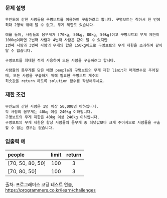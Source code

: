 ### 문제 설명   

	무인도에 갇힌 사람들을 구명보트를 이용하여 구출하려고 합니다. 구명보트는 작아서 한 번에 최대 2명씩 밖에 탈 수 없고, 무게 제한도 있습니다.   

	예를 들어, 사람들의 몸무게가 [70kg, 50kg, 80kg, 50kg]이고 구명보트의 무게 제한이 100kg이라면 2번째 사람과 4번째 사람은 같이 탈 수 있지만   
	1번째 사람과 3번째 사람의 무게의 합은 150kg이므로 구명보트의 무게 제한을 초과하여 같이 탈 수 없습니다.   

	구명보트를 최대한 적게 사용하여 모든 사람을 구출하려고 합니다.   

	사람들의 몸무게를 담은 배열 people과 구명보트의 무게 제한 limit가 매개변수로 주어질 때, 모든 사람을 구출하기 위해 필요한 구명보트 개수의   
	최솟값을 return 하도록 solution 함수를 작성해주세요.   

### 제한 조건   

	무인도에 갇힌 사람은 1명 이상 50,000명 이하입니다.   
	각 사람의 몸무게는 40kg 이상 240kg 이하입니다.   
	구명보트의 무게 제한은 40kg 이상 240kg 이하입니다.   
	구명보트의 무게 제한은 항상 사람들의 몸무게 중 최댓값보다 크게 주어지므로 사람들을 구출할 수 없는 경우는 없습니다.   

### 입출력 예   

|people|limit|return|   
|:---|:---:|:---:|   
|[70, 50, 80, 50]|100|3|   
|[70, 80, 50]|100|3|  


출처: 프로그래머스 코딩 테스트 연습, https://programmers.co.kr/learn/challenges

